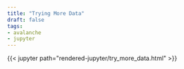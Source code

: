 ```yaml
---
title: "Trying More Data"
draft: false
tags:
- avalanche
- jupyter
---
```


{{< jupyter path="rendered-jupyter/try_more_data.html" >}}
